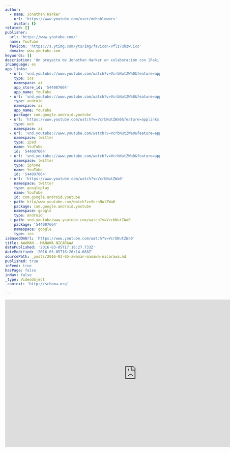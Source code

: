 ```yaml
---
author:
  - name: Jonathan Harker
    url: 'https://www.youtube.com/user/ochoblowers'
    avatar: {}
related: []
publisher:
  url: 'https://www.youtube.com/'
  name: YouTube
  favicon: 'https://s.ytimg.com/yts/img/favicon-vflz7uhzw.ico'
  domain: www.youtube.com
keywords: []
description: 'Un proyecto de Jonathan Harker en colaboración con Iñaki Iriberri y Rodrigo Sánchez de Señor Loop. Manawa Nicarawa producida por Iñaki Iriberri y Rodrigo Sánchez. Voz de AWAMAN por Rodrigo Sánchez. Contiene extractos de Managua, Nicaragua escrita por I. Fields y A. Gamse.'
inLanguage: es
app_links:
  - url: 'vnd.youtube://www.youtube.com/watch?v=VcrbNutZWa0&feature=applinks'
    type: ios
    namespace: ai
    app_store_id: '544007664'
    app_name: YouTube
  - url: 'vnd.youtube://www.youtube.com/watch?v=VcrbNutZWa0&feature=applinks'
    type: android
    namespace: ai
    app_name: YouTube
    package: com.google.android.youtube
  - url: 'https://www.youtube.com/watch?v=VcrbNutZWa0&feature=applinks'
    type: web
    namespace: ai
  - url: 'vnd.youtube://www.youtube.com/watch?v=VcrbNutZWa0&feature=applinks'
    namespace: twitter
    type: ipad
    name: YouTube
    id: '544007664'
  - url: 'vnd.youtube://www.youtube.com/watch?v=VcrbNutZWa0&feature=applinks'
    namespace: twitter
    type: iphone
    name: YouTube
    id: '544007664'
  - url: 'https://www.youtube.com/watch?v=VcrbNutZWa0'
    namespace: twitter
    type: googleplay
    name: YouTube
    id: com.google.android.youtube
  - path: http/www.youtube.com/watch?v=VcrbNutZWa0
    package: com.google.android.youtube
    namespace: google
    type: android
  - path: vnd.youtube/www.youtube.com/watch?v=VcrbNutZWa0
    package: '544007664'
    namespace: google
    type: ios
isBasedOnUrl: 'https://www.youtube.com/watch?v=VcrbNutZWa0'
title: AWAMAN - MANAWA NICARAWA
datePublished: '2016-03-05T17:16:27.733Z'
dateModified: '2016-03-05T16:26:14.668Z'
sourcePath: _posts/2016-03-05-awaman-manawa-nicarawa.md
published: true
inFeed: true
hasPage: false
inNav: false
_type: VideoObject
_context: 'http://schema.org'

---
```

<iframe src="https://cdn.embedly.com/widgets/media.html?src=https%3A%2F%2Fwww.youtube.com%2Fembed%2FVcrbNutZWa0%3Ffeature%3Doembed&amp;url=https%3A%2F%2Fwww.youtube.com%2Fwatch%3Fv%3DVcrbNutZWa0&amp;image=https%3A%2F%2Fi.ytimg.com%2Fvi%2FVcrbNutZWa0%2Fhqdefault.jpg&amp;key=b7d04c9b404c499eba89ee7072e1c4f7&amp;type=text%2Fhtml&amp;schema=youtube" width="854" height="480" scrolling="no" frameborder="0" allowfullscreen="allowfullscreen" style=""></iframe>